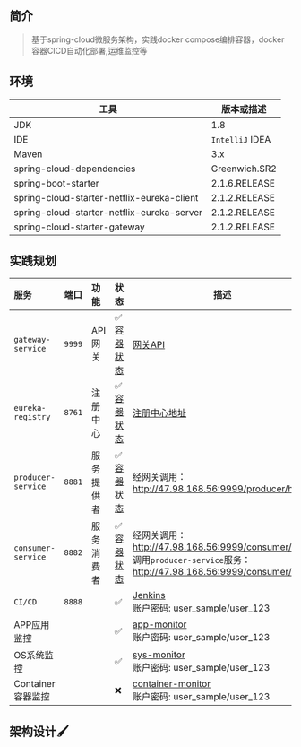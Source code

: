 ## 简介

> 基于spring-cloud微服务架构，实践docker compose编排容器，docker容器CICD自动化部署,运维监控等

## 环境

| 工具  | 版本或描述 |
| ----- | ---|
| JDK   | 1.8  |
| IDE   |  `IntelliJ` IDEA |
| Maven | 3.x                  |
| spring-cloud-dependencies | Greenwich.SR2 |
| spring-boot-starter | 2.1.6.RELEASE |
| spring-cloud-starter-netflix-eureka-client | 2.1.2.RELEASE |
| spring-cloud-starter-netflix-eureka-server | 2.1.2.RELEASE |
| spring-cloud-starter-gateway | 2.1.2.RELEASE |


## 实践规划
服务 | 端口 |功能|状态|描述|
:---|:---:|:---|:----|---
`gateway-service` | `9999` | API网关| ✅[容器状态](http://47.98.168.56:2375/containers/gateway-service/json)| [网关API](http://47.98.168.56:9999/swagger-ui.html) 
`eureka-registry` | `8761`| 注册中心| ✅[容器状态](http://47.98.168.56:2375/containers/eureka-registry/json) | [注册中心地址](http://47.98.168.56:8761/)
`producer-service` | `8881`| 服务提供者| ✅[容器状态](http://47.98.168.56:2375/containers/producer-service/json)| 经网关调用：http://47.98.168.56:9999/producer/hello<br>
`consumer-service` | `8882`| 服务消费者| ✅[容器状态](http://47.98.168.56:2375/containers/consumer-service/json)| 经网关调用：http://47.98.168.56:9999/consumer/hello<br> 调用`producer-service`服务：http://47.98.168.56:9999/consumer/call<br>
`CI/CD` |`8888` |  | ✅ |  [Jenkins](http://47.98.168.56:8888/)<br>账户密码: user_sample/user_123
APP应用监控 | | | ✅ |[app-monitor](http://47.98.168.56:3000/d/XT923gPGz/app-monitor?orgId=1)<br>账户密码: user_sample/user_123|
OS系统监控 | | | ✅ |[sys-monitor](http://47.98.168.56:3000/d/9CWBz0bik/sys-monitor)<br>账户密码: user_sample/user_123|
Container容器监控 | | |❌|[container-monitor](http://47.98.168.56:3000)<br>账户密码: user_sample/user_123|


## 架构设计🖌
